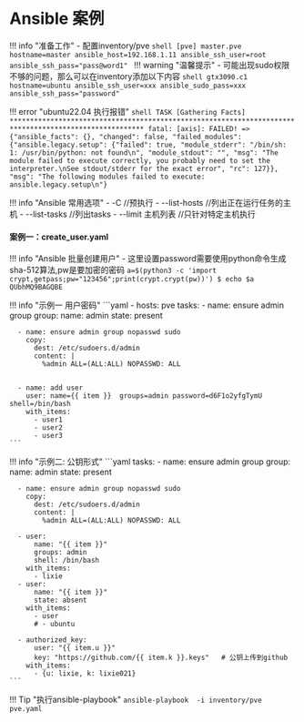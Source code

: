 # **Ansible 案例**

!!! info "准备工作"
    - 配置inventory/pve
    ```shell
    [pve]
    master.pve hostname=master ansible_host=192.168.1.11 ansible_ssh_user=root ansible_ssh_pass="pass@word1"
    ```
!!! warning "温馨提示"
    - 可能出现sudo权限不够的问题，那么可以在inventory添加以下内容
    ```shell
    gtx3090.c1 hostname=ubuntu ansible_ssh_user=xxx ansible_sudo_pass=xxx ansible_ssh_pass="password"
    ```

!!! error "ubuntu22.04 执行报错"
    ```shell
    TASK [Gathering Facts] *******************************************************************************************************
    fatal: [axis]: FAILED! => {"ansible_facts": {}, "changed": false, "failed_modules": {"ansible.legacy.setup": {"failed": true, "module_stderr": "/bin/sh: 1: /usr/bin/python: not found\n", "module_stdout": "", "msg": "The module failed to execute correctly, you probably need to set the interpreter.\nSee stdout/stderr for the exact error", "rc": 127}}, "msg": "The following modules failed to execute: ansible.legacy.setup\n"}
    ```



!!! info "Ansible 常用选项"
    - -C  //预执行
    - --list-hosts //列出正在运行任务的主机
    - --list-tasks //列出tasks
    - --limit 主机列表 //只针对特定主机执行 




#### **案例一：create_user.yaml**
!!! info "Ansible 批量创建用户"
    - 这里设置password需要使用python命令生成sha-512算法,pw是要加密的密码
    ```
    a=$(python3 -c 'import crypt,getpass;pw="123456";print(crypt.crypt(pw))')
    $ echo $a
    QUbhMQ9BAGQBE
    ```

!!! info "示例一 用户密码"
    ```yaml
    - hosts: pve
      tasks:
      - name: ensure admin group
        group:
          name: admin
          state: present

      - name: ensure admin group nopasswd sudo
        copy:
          dest: /etc/sudoers.d/admin
          content: |
            %admin ALL=(ALL:ALL) NOPASSWD: ALL


      - name: add user 
        user: name={{ item }}  groups=admin password=d6F1o2yfgTymU shell=/bin/bash 
        with_items:
          - user1
          - user2
          - user3
    ```

!!! info "示例二: 公钥形式"
    ```yaml
      tasks:
      - name: ensure admin group
        group:
          name: admin
          state: present

      - name: ensure admin group nopasswd sudo
        copy:
          dest: /etc/sudoers.d/admin
          content: |
            %admin ALL=(ALL:ALL) NOPASSWD: ALL

      - user:
          name: "{{ item }}"
          groups: admin
          shell: /bin/bash
        with_items:
          - lixie
      - user:
          name: "{{ item }}"
          state: absent
        with_items:
          - user
          # - ubuntu

      - authorized_key:
          user: "{{ item.u }}"
          key: "https://github.com/{{ item.k }}.keys"   # 公钥上传到github
        with_items:
          - {u: lixie, k: lixie021}
    ```

!!! Tip "执行ansible-playbook"
    ```
    ansible-playbook  -i inventory/pve  pve.yaml
    ```